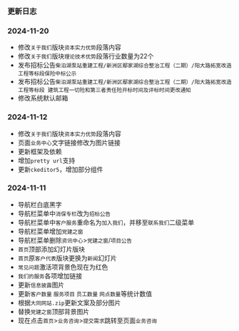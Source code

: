 ### 更新日志
### 2024-11-20
* 修改`关于我们`版块`资本实力优势`段落内容
* 修改`关于我们`版块`理论技术优势`段落行业数量为22个
* 发布招标公告`柴泊湖泵站重建工程/新洲区鄢家湖综合整治工程（二期）/阳大路拓宽改造工程等标段保险中标公示`
* 发布招标公告`柴泊湖泵站重建工程/新洲区鄢家湖综合整治工程（二期）/阳大路拓宽改造工程等标段 建筑工程一切险和第三者责任险开标时间及评标时间更改通知`
* 修改系统默认邮箱

### 2024-11-12
* 修改`关于我们`版块`资本实力优势`段落内容
* 页面`业务中心`文字链接修改为图片链接
* 更新框架及依赖
* 增加`pretty url`支持
* 更新`ckeditor5`，增加部分组件

### 2024-11-11
* 导航栏白底黑字
* 导航栏菜单中`消保专栏`改为`招标公告`
* 导航栏菜单中`客户服务`重命名为`加入我们`，并移至`联系我们`二级菜单
* 导航栏菜单增加`党建之窗`
* 导航栏菜单删除`资讯中心`>`党建之窗`/`项目公告`
* `首页`顶部添加幻灯片版块
* `首页`原`客户代表`版块更换为`新闻`幻灯片
* `常见问题`激活项背景色现在为红色
* `我们的服务`各项增加链接
* 更新`信息披露`图片
* 更新`客户数量` `服务项目` `员工数量` `网点数量`等统计数值
* 根据`大同网站.zip`更新文案及部分图片
* 替换`党建之窗`顶部背景图片
* 现在点击`首页`>`业务咨询`>`提交需求`跳转至页面`业务咨询`
